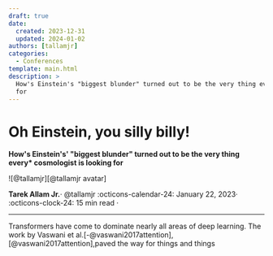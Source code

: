 ```yaml
---
draft: true
date:
  created: 2023-12-31
  updated: 2024-01-02
authors: [tallamjr]
categories:
  - Conferences
template: main.html
description: >
  How's Einstein's "biggest blunder" turned out to be the very thing every* cosmologist is looking
  for
---
```


# Oh Einstein, you silly billy!

__How's Einstein's' "biggest blunder" turned out to be the very thing every* cosmologist is looking for__

<aside class="mdx-author" markdown>
![@tallamjr][@tallamjr avatar]

<span>__Tarek Allam Jr.__· @tallamjr</span>
<span>
:octicons-calendar-24: January 22, 2023·
:octicons-clock-24: 15 min read ·
</span>
</aside>

  [@tallamjr avatar]: https://avatars.githubusercontent.com/tallamjr

---

<link rel="stylesheet" href="https://cdnjs.cloudflare.com/ajax/libs/highlight.js/11.7.0/styles/base16/gruvbox-dark-pale.css"> <!-- atom-one-dark-reasonable.min.css"-->
<script src="https://cdnjs.cloudflare.com/ajax/libs/highlight.js/11.7.0/highlight.min.js"></script>
<script>hljs.highlightAll();</script>


Transformers have come to dominate nearly all areas of deep learning. The work by Vaswani et al.[-@vaswani2017attention],
[@vaswani2017attention],paved the way for things and things


